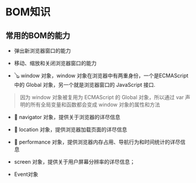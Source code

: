 # BOM知识

## 常用的BOM的能力

- 弹出新浏览器窗口的能力

- 移动、缩放和关闭浏览器窗口的能力

- 🪕 window 对象，window 对象在浏览器中有两重身份，一个是ECMAScript 中的 Global 对象，另一个就是浏览器窗口的 JavaScript 接口.

> 因为 window 对象被复用为 ECMAScript 的 Global 对象，所以通过 var 声明的所有全局变量和函数都会变成 window 对象的属性和方法

- 🔮 navigator 对象，提供关于浏览器的详尽信息

- 🎁 location 对象，提供浏览器加载页面的详尽信息

- 🧭 performance 对象，提供浏览器内存占用、导航行为和时间统计的详尽信息

- screen 对象，提供关于用户屏幕分辨率的详尽信息；



- Event对象 

